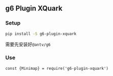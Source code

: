 ## g6 Plugin XQuark



### Setup

```sh
pip install -S g6-plugin-xquark
```

需要先安装好`@antv/g6`  



### Use

```
const {Minimap} = require('g6-plugin-xquark')
```



